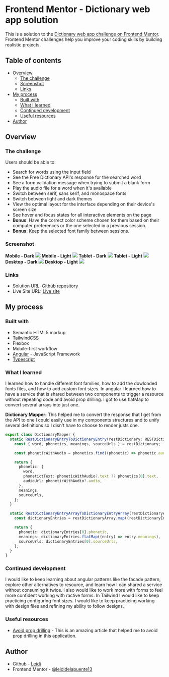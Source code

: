 # Frontend Mentor - Dictionary web app solution

This is a solution to the [Dictionary web app challenge on Frontend Mentor](https://www.frontendmentor.io/challenges/dictionary-web-app-h5wwnyuKFL). Frontend Mentor challenges help you improve your coding skills by building realistic projects.

## Table of contents

- [Overview](#overview)
  - [The challenge](#the-challenge)
  - [Screenshot](#screenshot)
  - [Links](#links)
- [My process](#my-process)
  - [Built with](#built-with)
  - [What I learned](#what-i-learned)
  - [Continued development](#continued-development)
  - [Useful resources](#useful-resources)
- [Author](#author)

## Overview

### The challenge

Users should be able to:

- Search for words using the input field
- See the Free Dictionary API's response for the searched word
- See a form validation message when trying to submit a blank form
- Play the audio file for a word when it's available
- Switch between serif, sans serif, and monospace fonts
- Switch between light and dark themes
- View the optimal layout for the interface depending on their device's screen size
- See hover and focus states for all interactive elements on the page
- **Bonus**: Have the correct color scheme chosen for them based on their computer preferences or the one selected in a previous session.
- **Bonus**: Keep the selected font family between sessions.

### Screenshot

**Mobile - Dark**
![](./src/assets/screenshots/iPhone%2012%20Pro-1752157309275.jpeg)
**Mobile - Light**
![](./src/assets/screenshots/iPhone%2012%20Pro-1752157458940.jpeg)
**Tablet - Dark**
![](./src/assets/screenshots/iPad-1752157329232.jpeg)
**Tablet - Light**
![](./src/assets/screenshots/iPad-1752157464852.jpeg)
**Desktop - Dark**
![](./src/assets/screenshots/MacBook%20Pro-1752157386117.jpeg)
**Desktop - Light**
![](./src/assets/screenshots/MacBook%20Pro-1752157471144.jpeg)

### Links

- Solution URL: [Github repository](https://github.com/leididelapuente13/dictionary-web-app.git)
- Live Site URL: [Live site](https://dictionary-web-app-sroc.onrender.com)

## My process

### Built with

- Semantic HTML5 markup
- TailwindCSS
- Flexbox
- Mobile-first workflow
- [Angular](https://angular.dev) - JavaScript Framework
- [Typescript](https://www.typescriptlang.org)

### What I learned

I learned how to handle different font families, how to add the dowloaded fonts files, and how to add custom font sizes. In angular I learned how to have a service that is shared between two components to trigger a resource without repeating code and avoid prop drilling.
I got to use flatMap to convert several arrays into just one.

**Dictionary Mapper:** This helped me to convert the response that I get from the API to one I could easily use in my components structures and to unify several definitions so I disn't have to choose to render justs one.

```ts
export class DictionaryMapper {
  static RestDictionaryEntryToDictionaryEntry(restDictionary: RESTDictionaryEntry): DictionaryEntry {
    const { word, phonetics, meanings, sourceUrls } = restDictionary;

    const phoneticWithAudio = phonetics.find((phonetic) => phonetic.audio !== "");

    return {
      phonetic: {
        word,
        phonetictText: phoneticWithAudio?.text ?? phonetics[0].text,
        audioUrl: phoneticWithAudio?.audio,
      },
      meanings,
      sourceUrls,
    };
  }

  static RestDictionaryEntryArrayToDictionaryEntryArray(restDictionaryArray: RESTDictionaryEntry[]): DictionaryEntry {
    const dictionaryEntries = restDictionaryArray.map((restDictionaryEntry) => this.RestDictionaryEntryToDictionaryEntry(restDictionaryEntry));

    return {
      phonetic: dictionaryEntries[0].phonetic,
      meanings: dictionaryEntries.flatMap((entry) => entry.meanings),
      sourceUrls: dictionaryEntries[0].sourceUrls,
    };
  }
}
```

### Continued development

I would like to keep learning about angular patterns like the facade pattern, explore other alternatives to resource, and learn how I can shared a service without consuming it twice. I also would like to work more with forms to feel more confident working with ractive forms.
In Tailwind I would like to keep practicing configuring font sizes.
I would like to keep practicing working with design files and refining my ability to follow designs.

### Useful resources

- [Avoid prop drilling](https://christiankohler.net/how-to-avoid-prop-drilling-in-angular/) - This is an amazing article that helped me to avoid prop drilling in this application.

## Author

- Github - [Leidi](https://github.com/leididelapuente13)
- Frontend Mentor - [@leididelapuente13](https://www.frontendmentor.io/profile/leididelapuente13)
